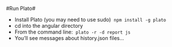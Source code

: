 #Run Plato#

* Install Plato (you may need to use sudo) 
`npm install -g plato`
* cd into the angular directory
* From the command line: 
`plato -r -d report js`
* You’ll see messages about history.json files…
